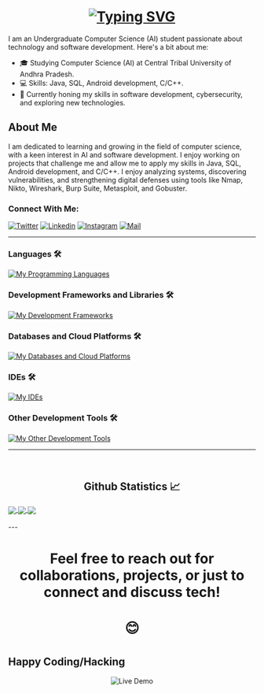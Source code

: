 <h1 align="center">
  <a href="https://git.io/typing-svg"><img src="https://readme-typing-svg.demolab.com?font=Fira+Code&weight=700&size=25&pause=1000&color=31F73F&background=FFCF9D00&center=true&vCenter=true&width=455&height=100&lines=Hello+There!+%F0%9F%91%8B;This+is+Aakash+Modi....;Nice+to+meet+you!" alt="Typing SVG"/>
  </a>
</h1>

I am an Undergraduate Computer Science (AI) student passionate about technology and software development. Here's a bit about me:

- 🎓 Studying Computer Science (AI) at Central Tribal University of Andhra Pradesh.
- 💻 Skills: Java, SQL, Android development, C/C++.
- 🌟  Currently honing my skills in software development, cybersecurity, and exploring new technologies.

## About Me
I am dedicated to learning and growing in the field of computer science, with a keen interest in AI and software development. I enjoy working on projects that challenge me and allow me to apply my skills in Java, SQL, Android development, and C/C++. 
 I enjoy analyzing systems, discovering vulnerabilities, and strengthening digital defenses using tools like Nmap, Nikto, Wireshark, Burp Suite, Metasploit, and Gobuster.

### Connect With Me:
[![Twitter](https://skillicons.dev/icons?i=twitter)](https://twitter.com/AakashModi1750_)
[![Linkedin](https://skillicons.dev/icons?i=linkedin)](https://www.linkedin.com/in/aakash-modi-9800052a9/)
[![Instagram](https://skillicons.dev/icons?i=instagram)](https://www.instagram.com/a_akash.modi/?utm_source=qr&igsh=ZndsbzB3amUwcmh1)
[![Mail](https://skillicons.dev/icons?i=gmail)](mailto:work.aakash.modi@gmail.com)


---

### Languages 🛠 
[![My Programming Languages](https://skillicons.dev/icons?i=java,js,python,cpp,c,html,css,bash)](https://skillicons.dev)

### Development Frameworks and Libraries 🛠 
[![My Development Frameworks](https://skillicons.dev/icons?i=androidstudio,apollo,ktor,spring,graphql,nginx,redis,kafka,react)](https://skillicons.dev)

### Databases and Cloud Platforms 🛠 
[![My Databases and Cloud Platforms](https://skillicons.dev/icons?i=mysql,mongodb,sqlite,postgres,firebase)](https://skillicons.dev)

### IDEs 🛠 
[![My IDEs](https://skillicons.dev/icons?i=vscode,androidstudio,idea,pycharm,webstorm)](https://skillicons.dev)

### Other Development Tools 🛠 
[![My Other Development Tools](https://skillicons.dev/icons?i=docker,figma,git,github,postman,blender,linux)](https://skillicons.dev)
 

---

<br/>
<h2 align="center"> Github Statistics 📈</h2>
 
<a href="https://github.com/anuraghazra/github-readme-stats">
  <img align="center" src="https://github-readme-stats.vercel.app/api?username=Aakash-M-o-d-i&theme=dark&hide_border=true" />
</a>
<a href="https://github.com/anuraghazra/github-readme-stats">
  <img align="center" src="https://github-readme-stats.vercel.app/api/top-langs/?username=Aakash-M-o-d-i&layout=compact&theme=dark&hide_border=true" />
</a>
<a href="https://github.com/anuraghazra/github-readme-stats">
  <img align="center" src="http://github-readme-streak-stats.herokuapp.com?user=Aakash-M-o-d-i&theme=dark&hide_border=true&date_format=M%20j%5B%2C%20Y%5D" />
</a><br><br>
---
<h1 align="center">
Feel free to reach out for collaborations, projects, or just to connect and discuss tech! <h1 align="center">😊</h1> 
<h1/>

## Happy Coding/Hacking
<div align="center">
  <img src="https://user-images.githubusercontent.com/74038190/212750680-266fa8aa-39f1-4e8b-8873-7181dbaf3d7c.gif" alt="Live Demo">
</div>

